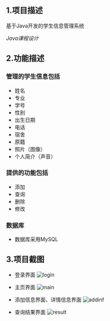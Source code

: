 ## 1.项目描述
基于Java开发的学生信息管理系统

*Java课程设计*

## 2.功能描述

### 管理的学生信息包括
* 姓名
* 专业
* 学号
* 性别
* 出生日期
* 电话
* 宿舍
* 原籍
* 照片（图像）
* 个人简介（声音）

### 提供的功能包括
* 添加
* 查询
* 删除
* 修改

### 数据库
* 数据库采用MySQL

## 3.项目截图
* 登录界面
![login](https://github.com/JasonLin1230/student-information-management/blob/master/screenshots/login.jpg?raw=true)

* 主页界面
![main](https://github.com/JasonLin1230/student-information-management/blob/master/screenshots/main.jpg?raw=true)

* 添加信息界面、详情信息界面
![addinf](https://github.com/JasonLin1230/student-information-management/blob/master/screenshots/addinf.jpg?raw=true)

* 查询结果界面
![result](https://github.com/JasonLin1230/student-information-management/blob/master/screenshots/result.jpg?raw=true)